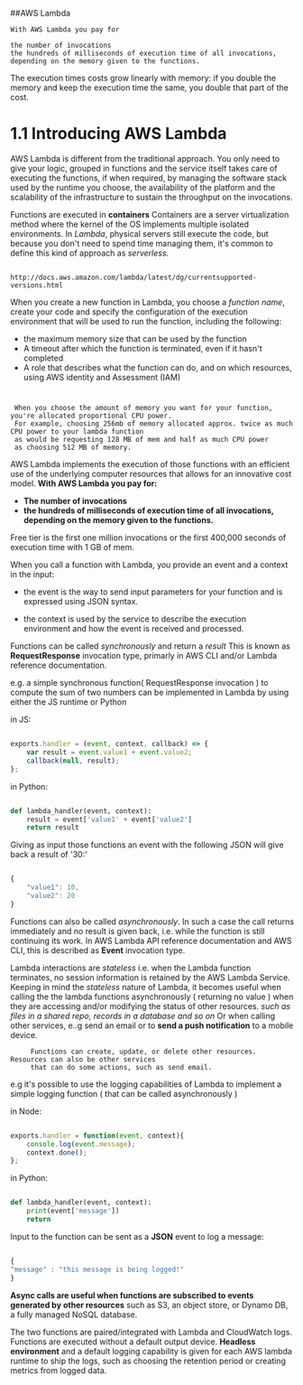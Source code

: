 ##AWS Lambda

	With AWS Lambda you pay for

	the number of invocations
	the hundreds of milliseconds of execution time of all invocations, depending on the memory given to the functions.

The execution times costs grow linearly with memory: if you double the memory and keep the execution time the same, you double that part of the cost.

# 1.1 Introducing AWS Lambda

AWS Lambda is different from the traditional approach. You only need to give your logic, grouped in functions and the service itself takes care of executing the functions, if when required, by managing the software stack used by the runtime you choose, the availability of the platform and the scalability of the infrastructure to sustain the throughput on the invocations.

Functions are executed in **containers** Containers are a server virtualization method where the kernel of the OS implements multiple isolated environments. In *Lambda*, physical servers still execute the code, but because you don't need to spend time managing them, it's common to define this kind of approach as *serverless.*


 				http://docs.aws.amazon.com/lambda/latest/dg/currentsupported-versions.html



When you create a new function in Lambda, you choose a *function name*, create your code and specify the configuration of the execution environment that will be used to run the function, including the following:

   * the maximum memory size that can be used by the function
   * A timeout after which the function is terminated, even if it hasn't completed
   * A role that describes what the function can do, and on which resources, using
   AWS identity and Assessment (IAM)

#
     When you choose the amount of memory you want for your function, you're allocated proportional CPU power.
     For example, choosing 256mb of memory allocated approx. twice as much CPU power to your lambda function
     as would be requesting 128 MB of mem and half as much CPU power
     as choosing 512 MB of memory.


AWS Lambda implements the execution of those functions with an efficient use of the underlying computer resources that allows for an innovative cost model. **With AWS Lambda you pay for:**

   * **The number of invocations**
   * **the hundreds of milliseconds of execution time of all invocations, depending on the memory given to the functions.**

Free tier is the first one million invocations or the first 400,000 seconds of execution time with 1 GB of mem.

When you call a function with Lambda, you provide an event and a context in the input:

   * the event is the way to send input parameters for your function and is expressed using JSON syntax.

   * the context is used by the service to describe the execution environment and how the event is received and processed.

Functions can be called *synchronously* and return a *result* This is known as **RequestResponse** invocation type, primarly in AWS CLI and/or Lambda reference documentation.


e.g. a simple synchronous function( RequestResponse invocation ) to compute the sum of two numbers can be implemented in Lambda by using either the JS runtime or Python

in JS:

```Javascript

exports.handler = (event, context, callback) => {
	var result = event.value1 + event.value2;
	callback(null, result);
};

```

in Python:

```Python

def lambda_handler(event, context):
	result = event['value1' + event['value2']
	return result

```

Giving as input those functions an event with the following JSON will give back a result of '30:'

```Javascript

{
	"value1": 10,
	"value2": 20
}

```

Functions can also be called *asynchronously*. In such a case the call returns immediately and no result is given back, i.e. while the function is still continuing its work. In AWS Lambda API reference documentation and AWS CLI, this is described as **Event** invocation type.

Lambda interactions are *stateless* i.e. when the Lambda function terminates, no session information is retained by the AWS Lambda Service.
Keeping in mind the *stateless* nature of Lambda, it becomes useful when calling the the lambda functions asynchronously ( returning no value ) when they are accessing and/or modifying the status of other resources. *such as files in a shared repo, records in a database and so on* Or when calling other services, e..g send an email or to **send a push notification** to a mobile device.

         Functions can create, update, or delete other resources. Resources can also be other services
         that can do some actions, such as send email.

e.g it's possible to use the logging capabilities of Lambda to implement a simple logging function ( that can be called asynchronously )

in Node:

```Javascript

exports.handler = function(event, context){
	console.log(event.message);
	context.done();
};
```

in Python:

```Python

def lambda_handler(event, context):
	print(event['message'])
	return

```

Input to the function can be sent as a **JSON** event to log a message:

```Javascript

{
"message" : "this message is being logged!"
}

```

**Async calls are useful when functions are subscribed to events generated by other resources** such as S3, an object store, or Dynamo DB, a fully managed NoSQL database.

The two functions are paired/integrated with Lambda and CloudWatch logs. Functions are executed without a default output device. **Headless environment** and a default logging capability is given for each AWS lambda runtime to ship the logs, such as choosing the retention period or creating metrics from logged data.